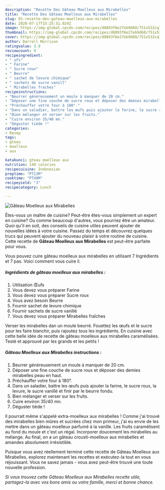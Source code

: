 ```yaml
---
description: "Recette Des Gâteau Moelleux aux Mirabelles"
title: "Recette Des Gâteau Moelleux aux Mirabelles"
slug: 91-recette-des-gateau-moelleux-aux-mirabelles
date: 2020-07-17T15:25:51.024Z
image: https://img-global.cpcdn.com/recipes/d8893f6e27eb9d60/751x532cq70/gateau-moelleux-aux-mirabelles-photo-principale-de-la-recette.jpg
thumbnail: https://img-global.cpcdn.com/recipes/d8893f6e27eb9d60/751x532cq70/gateau-moelleux-aux-mirabelles-photo-principale-de-la-recette.jpg
cover: https://img-global.cpcdn.com/recipes/d8893f6e27eb9d60/751x532cq70/gateau-moelleux-aux-mirabelles-photo-principale-de-la-recette.jpg
author: Darrell Morrison
ratingvalue: 3.9
reviewcount: 9
recipeingredient:
- " ufs"
- " Farine"
- " Sucre roux"
- " Beurre"
- " sachet de levure chimique"
- " sachets de sucre vanill"
- " Mirabelles fraches"
recipeinstructions:
- "Beurrer généreusement un moule à manquer de 20 cm."
- "Déposer une fine couche de sucre roux et déposer des demies mirabelles peau en haut."
- "Préchauffer votre four à 180°."
- "Dans un saladier, battre les œufs puis ajouter la farine, le sucre roux, la levure, le sucre vanillé et finir par le beurre fondu."
- "Bien mélanger et verser sur les fruits."
- "Cuire environ 35/40 mn."
- "Déguster tiède !"
categories:
- Resep
tags:
- gteau
- moelleux
- aux

katakunci: gteau moelleux aux 
nutrition: 149 calories
recipecuisine: Indonesian
preptime: "PT13M"
cooktime: "PT49M"
recipeyield: "3"
recipecategory: Lunch

---
```



![Gâteau Moelleux aux Mirabelles](https://img-global.cpcdn.com/recipes/d8893f6e27eb9d60/751x532cq70/gateau-moelleux-aux-mirabelles-photo-principale-de-la-recette.jpg)

Êtes-vous un maître de cuisine? Peut-être êtes-vous simplement un expert en cuisine? Ou comme beaucoup d'autres, vous pourriez être un amateur. Quoi qu'il en soit, des conseils de cuisine utiles peuvent ajouter de nouvelles idées à votre cuisine. Passez du temps et découvrez quelques trucs qui peuvent ajouter du nouveau plaisir à votre routine de cuisine. Cette recette de <strong> Gâteau Moelleux aux Mirabelles </strong> est peut-être parfaite pour vous.

<!--inarticleads1-->

Vous pouvez cuire gâteau moelleux aux mirabelles en utilisant 7 Ingrédients et 7 pas. Voici comment vous cuire il.

##### Ingrédients de gâteau moelleux aux mirabelles :

1. Utilisation  Œufs
1. Vous devez vous préparer  Farine
1. Vous devez vous préparer  Sucre roux
1. Vous avez besoin  Beurre
1. Fournir  sachet de levure chimique
1. Fournir  sachets de sucre vanillé
1. Vous devez vous préparer  Mirabelles fraîches


Verser les mirabelles dan un moule beurré. Fouettez les œufs et le sucre pour les faire blanchir, puis rajoutez tous les ingrédients. En cuisine avec cette belle idée de recette de gâteau moelleux aux mirabelles caramélisées. Testé et approuvé par les grands et les petits ! 

<!--inarticleads2-->

##### Gâteau Moelleux aux Mirabelles instructions :

1. Beurrer généreusement un moule à manquer de 20 cm.
1. Déposer une fine couche de sucre roux et déposer des demies mirabelles peau en haut.
1. Préchauffer votre four à 180°.
1. Dans un saladier, battre les œufs puis ajouter la farine, le sucre roux, la levure, le sucre vanillé et finir par le beurre fondu.
1. Bien mélanger et verser sur les fruits.
1. Cuire environ 35/40 mn.
1. Déguster tiède !


Il pourrait même s&#39;appelé extra-moelleux aux mirabelles ! Comme j&#39;ai trouvé des mirabelles bien mûres et sucrées chez mon primeur, j&#39;ai eu envie de les mettre dans un gâteau moelleux parfumé à la vanille. Les fruits caramélisent au fond du moule et c&#39;est un régal. Incorporer doucement les mirabelles au mélange. Au final, on a un gâteau crousti-moelleux aux mirabelles et amandes absolument irrésistible. 

<!--inarticleads1-->

<p>
Puisque vous avez réellement terminé cette recette de Gâteau Moelleux aux Mirabelles, explorez maintenant les recettes et exécutez-la tout en vous réjouissant. Vous ne savez jamais - vous avez peut-être trouvé une toute nouvelle profession.
</p>

<p>
<i>Si vous trouvez cette Gâteau Moelleux aux Mirabelles recette utile, partagez-la avec vos bons amis ou votre famille, merci et bonne chance.</i>
</p>
